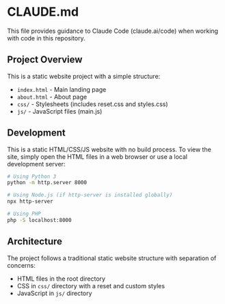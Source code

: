 # CLAUDE.md

This file provides guidance to Claude Code (claude.ai/code) when working with code in this repository.

## Project Overview

This is a static website project with a simple structure:
- `index.html` - Main landing page
- `about.html` - About page
- `css/` - Stylesheets (includes reset.css and styles.css)
- `js/` - JavaScript files (main.js)

## Development

This is a static HTML/CSS/JS website with no build process. To view the site, simply open the HTML files in a web browser or use a local development server:

```bash
# Using Python 3
python -m http.server 8000

# Using Node.js (if http-server is installed globally)
npx http-server

# Using PHP
php -S localhost:8000
```

## Architecture

The project follows a traditional static website structure with separation of concerns:
- HTML files in the root directory
- CSS in `css/` directory with a reset and custom styles
- JavaScript in `js/` directory
